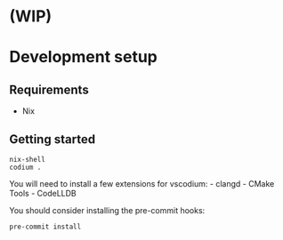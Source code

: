 # (WIP)

# Development setup

## Requirements

* Nix

## Getting started

```
nix-shell
codium .
```

You will need to install a few extensions for vscodium:
    - clangd
    - CMake Tools
    - CodeLLDB

You should consider installing the pre-commit hooks:

```
pre-commit install
```
